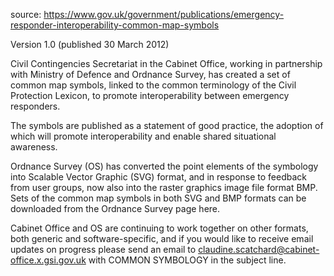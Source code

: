 source: https://www.gov.uk/government/publications/emergency-responder-interoperability-common-map-symbols


Version 1.0 (published 30 March 2012)

Civil Contingencies Secretariat in the Cabinet Office, working in partnership with Ministry of Defence and Ordnance Survey, has created a set of common map symbols, linked to the common terminology of the Civil Protection Lexicon, to promote interoperability between emergency responders.

The symbols are published as a statement of good practice, the adoption of which will promote interoperability and enable shared situational awareness.

Ordnance Survey (OS) has converted the point elements of the symbology into Scalable Vector Graphic (SVG) format, and in response to feedback from user groups, now also into the raster graphics image file format BMP. Sets of the common map symbols in both SVG and BMP formats can be downloaded from the Ordnance Survey page here.

Cabinet Office and OS are continuing to work together on other formats, both generic and software-specific, and if you would like to receive email updates on progress please send an email to claudine.scatchard@cabinet-office.x.gsi.gov.uk with COMMON SYMBOLOGY in the subject line.

